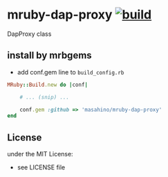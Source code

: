 # mruby-dap-proxy   [![build](https://github.com/masahino/mruby-dap-proxy/actions/workflows/ci.yml/badge.svg)](https://github.com/masahino/mruby-dap-proxy/actions/workflows/ci.yml)
DapProxy class
## install by mrbgems
- add conf.gem line to `build_config.rb`

```ruby
MRuby::Build.new do |conf|

    # ... (snip) ...

    conf.gem :github => 'masahino/mruby-dap-proxy'
end
```

## License
under the MIT License:
- see LICENSE file
